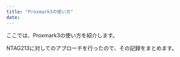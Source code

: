```yaml
---
title: "Proxmark3の使い方"
date:
---
```


ここでは、Proxmark3の使い方を紹介します。

NTAG213に対してのアプローチを行ったので、その記録をまとめます。